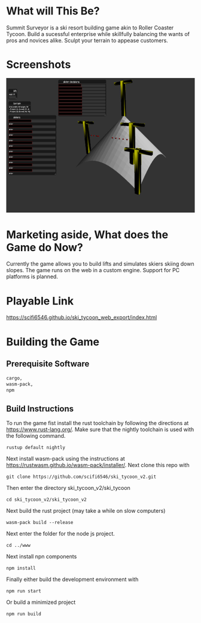 # What will This Be? 
Summit Surveyor is a ski resort building game akin to Roller Coaster Tycoon. Build a sucessful enterprise while skillfully balancing the 
wants of pros and novices alike. Sculpt your terrain to appease customers. 
# Screenshots
![](/screenshots/screenshot.png)
# Marketing aside, What does the Game do Now?
Currently the game allows you to build lifts and simulates skiers skiing down slopes. The game runs on the web in a custom engine. Support for PC platforms is planned. 
# Playable Link
https://scifi6546.github.io/ski_tycoon_web_export/index.html
# Building the Game
## Prerequisite Software
```
cargo,
wasm-pack,
npm
```
## Build Instructions
To run the game fist install the rust toolchain by following the directions at https://www.rust-lang.org/. Make sure that the nightly toolchain is used with the following command.
```
rustup default nightly
```
Next install wasm-pack using the instructions at https://rustwasm.github.io/wasm-pack/installer/.
Next clone this repo with
```
git clone https://github.com/scifi6546/ski_tycoon_v2.git
```
Then enter the directory ski_tycoon_v2/ski_tycoon
```
cd ski_tycoon_v2/ski_tycoon_v2
```
Next build the rust project (may take a while on slow computers)
```
wasm-pack build --release
```
Next enter the folder for the node js project.
```
cd ../www
```
Next install npn components
```
npm install
```
Finally either build the development environment with
```
npm run start
```
Or build a minimized project
```
npm run build
```
